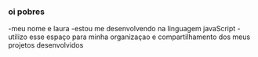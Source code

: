 ### oi pobres 

-meu nome e laura
-estou me desenvolvendo na linguagem javaScript
-utilizo esse espaço para minha organizaçao e compartilhamento dos meus projetos desenvolvidos 
